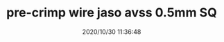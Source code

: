 ﻿---
layout: post 
title: pre-crimp wire jaso avss 0.5mm SQ
tags: JASO
categories: wire-harness
overview: pre-crimp wire jaso avss 0.5mm SQ
series: JASO
part_number: 7-jaso-100
thumb_img: static/202010/447-thumb-20201030194048.jpg
image: static/202010/447-20201030194048.jpg
date: 2020/10/30 11:36:48
---



